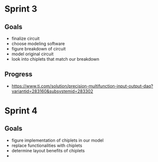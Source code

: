 # Sprint 3 

## Goals
- finalize circuit
- choose modeling software
- figure breakdown of circuit
- model original circuit
- look into chiplets that match our breakdown

## Progress
- https://www.ti.com/solution/precision-multifunction-input-output-daq?variantid=283160&subsystemid=283302 

# Sprint 4 

## Goals
- figure implementation of chiplets in our model
- replace functionalities with chiplets
- determine layout benefits of chiplets
- 
